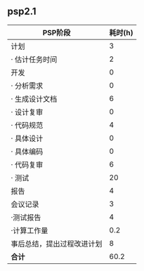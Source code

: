 ## psp2.1

| PSP阶段                     | 耗时(h) |
| -------------------------- | ------- |
| 计划                       | 3      |
| ·  估计任务时间             | 2      |
| 开发                       | 0    |
| ·  分析需求                 | 0     |
| ·  生成设计文档             | 6     |
| ·  设计复审                 | 0    |
| ·  代码规范                 | 4     |
| ·  具体设计                 | 0     |
| ·  具体编码                 | 0       |
| ·  代码复审                 | 6      |
| ·  测试                    | 20       |
| 报告                       | 4       |
| 会议记录                   | 3       |
| ·测试报告                  | 4      |
| ·计算工作量                 | 0.2     |
| 事后总结，提出过程改进计划    | 8       |
| **合计**                   |60.2     |
